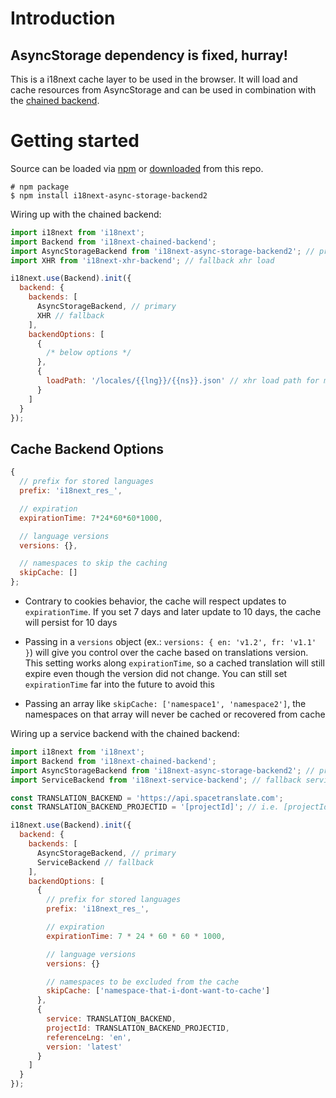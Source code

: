 # Introduction

## AsyncStorage dependency is fixed, hurray!

This is a i18next cache layer to be used in the browser. It will load and cache resources from AsyncStorage and can be used in combination with the [chained backend](https://github.com/i18next/i18next-chained-backend).

# Getting started

Source can be loaded via [npm](https://www.npmjs.com/package/i18next-async-storage-cache) or [downloaded](https://github.com/timbrandin/i18next-async-storage-cache/blob/master/i18nextAsyncStorageCache.min.js) from this repo.

```
# npm package
$ npm install i18next-async-storage-backend2
```

Wiring up with the chained backend:

```js
import i18next from 'i18next';
import Backend from 'i18next-chained-backend';
import AsyncStorageBackend from 'i18next-async-storage-backend2'; // primary use cache
import XHR from 'i18next-xhr-backend'; // fallback xhr load

i18next.use(Backend).init({
  backend: {
    backends: [
      AsyncStorageBackend, // primary
      XHR // fallback
    ],
    backendOptions: [
      {
        /* below options */
      },
      {
        loadPath: '/locales/{{lng}}/{{ns}}.json' // xhr load path for my own fallback
      }
    ]
  }
});
```

## Cache Backend Options

```js
{
  // prefix for stored languages
  prefix: 'i18next_res_',

  // expiration
  expirationTime: 7*24*60*60*1000,

  // language versions
  versions: {},

  // namespaces to skip the caching
  skipCache: []
};
```

- Contrary to cookies behavior, the cache will respect updates to `expirationTime`. If you set 7 days and later update to 10 days, the cache will persist for 10 days

- Passing in a `versions` object (ex.: `versions: { en: 'v1.2', fr: 'v1.1' }`) will give you control over the cache based on translations version. This setting works along `expirationTime`, so a cached translation will still expire even though the version did not change. You can still set `expirationTime` far into the future to avoid this

- Passing an array like `skipCache: ['namespace1', 'namespace2']`, the namespaces on that array will never be cached or recovered from cache

Wiring up a service backend with the chained backend:

```js
import i18next from 'i18next';
import Backend from 'i18next-chained-backend';
import AsyncStorageBackend from 'i18next-async-storage-backend2'; // primary use cache
import ServiceBackend from 'i18next-service-backend'; // fallback service backend

const TRANSLATION_BACKEND = 'https://api.spacetranslate.com';
const TRANSLATION_BACKEND_PROJECTID = '[projectId]'; // i.e. [projectId].spacetranslate.com

i18next.use(Backend).init({
  backend: {
    backends: [
      AsyncStorageBackend, // primary
      ServiceBackend // fallback
    ],
    backendOptions: [
      {
        // prefix for stored languages
        prefix: 'i18next_res_',

        // expiration
        expirationTime: 7 * 24 * 60 * 60 * 1000,

        // language versions
        versions: {}

        // namespaces to be excluded from the cache
        skipCache: ['namespace-that-i-dont-want-to-cache']
      },
      {
        service: TRANSLATION_BACKEND,
        projectId: TRANSLATION_BACKEND_PROJECTID,
        referenceLng: 'en',
        version: 'latest'
      }
    ]
  }
});
```

